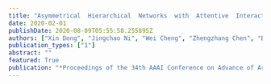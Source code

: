 ```yaml
---
title: "Asymmetrical  Hierarchical  Networks  with  Attentive  Interactions  for  Interpretable  Review-based  Recommendation"
date: 2020-02-01
publishDate: 2020-08-09T05:55:58.255895Z
authors: ["Xin Dong", "Jingchao Ni", "Wei Cheng", "Zhengzhang Chen", "Bo Zong", "Dongjin Song", "Yanchi Liu", "Haifeng Chen", "Gerard de Melo"]
publication_types: ["1"]
abstract: ""
featured: True
publication: "*Proceedings of the 34th AAAI Conference on Advance of Artificial Intelligence (AAAI)*"
---
```

